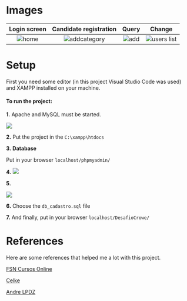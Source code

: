 # Images 

| Login screen | Candidate registration | Query | Change | 
|:---------------------------------------:|:-----------------------------------:|:-------------------------------:|:-------------------------------:|
| ![home](https://i.imgur.com/JF5Ffva.png) | ![addcategory](https://i.imgur.com/PODGmGG.png) | ![add](https://i.imgur.com/SSGZmtY.png) | ![users list](https://i.imgur.com/En7IZAw.png) | 

# Setup

First you need some editor (in this project Visual Studio Code was used) and XAMPP installed on your machine.
#### To run the project:

**1.** Apache and MySQL must be started.

![](https://i.imgur.com/56R686f.png)

**2.** Put the project in the ```C:\xampp\htdocs```

**3.** **Database**

Put in your browser ```localhost/phpmyadmin/```

**4.**
![](https://i.imgur.com/1BbAHz1.png)

**5.**

![](https://i.imgur.com/PyVs6aD.png)

**6.** Choose the ```db_cadastro.sql``` file

**7.** And finally, put in your browser ```localhost/DesafioCrowe/```

# References

Here are some references that helped me a lot with this project.

[FSN Cursos Online](https://www.youtube.com/c/FSNProjetosWeb)

[Celke](https://www.youtube.com/c/CelkeBr)

[Andre LPDZ](https://www.youtube.com/c/ANDRELPDZ)
